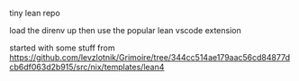 tiny lean repo

load the direnv up then use the popular lean vscode extension

started with some stuff from https://github.com/levzlotnik/Grimoire/tree/344cc514ae179aac56cd84877dcb6df063d2b915/src/nix/templates/lean4

